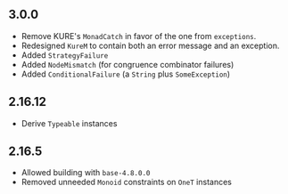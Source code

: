 ## 3.0.0
* Remove KURE's `MonadCatch` in favor of the one from `exceptions`.
 * Redesigned `KureM` to contain both an error message and an exception.
 * Added `StrategyFailure`
 * Added `NodeMismatch` (for congruence combinator failures)
 * Added `ConditionalFailure` (a `String` plus `SomeException`)

## 2.16.12
* Derive `Typeable` instances

## 2.16.5
* Allowed building with `base-4.8.0.0`
* Removed unneeded `Monoid` constraints on `OneT` instances
